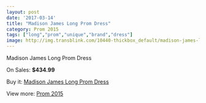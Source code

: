 ```yaml
---
layout: post
date: '2017-03-14'
title: "Madison James Long Prom Dress"
category: Prom 2015
tags: ["long","prom","unique","brand","dress"]
image: http://img.transblink.com/10440-thickbox_default/madison-james-long-prom-dress.jpg
---
```

Madison James Long Prom Dress

On Sales: **$434.99**
<a href="https://www.transblink.com/en/prom-2015/3393-madison-james-long-prom-dress.html"><amp-img layout="responsive" width="600" height="600" src="//img.transblink.com/10440-thickbox_default/madison-james-long-prom-dress.jpg" alt="Madison James Long Prom Dress 0" /></a>
<a href="https://www.transblink.com/en/prom-2015/3393-madison-james-long-prom-dress.html"><amp-img layout="responsive" width="600" height="600" src="//img.transblink.com/10444-thickbox_default/madison-james-long-prom-dress.jpg" alt="Madison James Long Prom Dress 1" /></a>
<a href="https://www.transblink.com/en/prom-2015/3393-madison-james-long-prom-dress.html"><amp-img layout="responsive" width="600" height="600" src="//img.transblink.com/10443-thickbox_default/madison-james-long-prom-dress.jpg" alt="Madison James Long Prom Dress 2" /></a>
<a href="https://www.transblink.com/en/prom-2015/3393-madison-james-long-prom-dress.html"><amp-img layout="responsive" width="600" height="600" src="//img.transblink.com/10442-thickbox_default/madison-james-long-prom-dress.jpg" alt="Madison James Long Prom Dress 3" /></a>
<a href="https://www.transblink.com/en/prom-2015/3393-madison-james-long-prom-dress.html"><amp-img layout="responsive" width="600" height="600" src="//img.transblink.com/10441-thickbox_default/madison-james-long-prom-dress.jpg" alt="Madison James Long Prom Dress 4" /></a>

Buy it: [Madison James Long Prom Dress](https://www.transblink.com/en/prom-2015/3393-madison-james-long-prom-dress.html "Madison James Long Prom Dress")

View more: [Prom 2015](https://www.transblink.com/en/10-prom-2015 "Prom 2015")